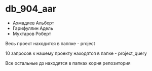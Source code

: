 # db_904_aar


- Ахмадиев Альберт
- Гарифуллин Адель
- Мухтаров Роберт


Весь проект находится в паппке - project

10 запросов к нашему проекту находятся в папке - project_query

Все остальные дз находятся в папках корня репозитория
